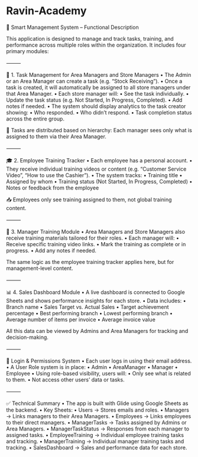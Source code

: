 # Ravin-Academy
🧠 Smart Management System – Functional Description

This application is designed to manage and track tasks, training, and performance across multiple roles within the organization. It includes four primary modules:

⸻

📌 1. Task Management for Area Managers and Store Managers
	•	The Admin or an Area Manager can create a task (e.g. “Stock Receiving”).
	•	Once a task is created, it will automatically be assigned to all store managers under that Area Manager.
	•	Each store manager will:
	•	See the task individually.
	•	Update the task status (e.g. Not Started, In Progress, Completed).
	•	Add notes if needed.
	•	The system should display analytics to the task creator showing:
	•	Who responded.
	•	Who didn’t respond.
	•	Task completion status across the entire group.

🔁 Tasks are distributed based on hierarchy: Each manager sees only what is assigned to them via their Area Manager.

⸻

🎓 2. Employee Training Tracker
	•	Each employee has a personal account.
	•	They receive individual training videos or content (e.g. “Customer Service Video”, “How to use the Cashier”).
	•	The system tracks:
	•	Training title
	•	Assigned by whom
	•	Training status (Not Started, In Progress, Completed)
	•	Notes or feedback from the employee

📥 Employees only see training assigned to them, not global training content.

⸻

🎯 3. Manager Training Module
	•	Area Managers and Store Managers also receive training materials tailored for their roles.
	•	Each manager will:
	•	Receive specific training video links.
	•	Mark the training as complete or in progress.
	•	Add any notes if needed.

The same logic as the employee training tracker applies here, but for management-level content.

⸻

📊 4. Sales Dashboard Module
	•	A live dashboard is connected to Google Sheets and shows performance insights for each store.
	•	Data includes:
	•	Branch name
	•	Sales Target vs. Actual Sales
	•	Target achievement percentage
	•	Best performing branch
	•	Lowest performing branch
	•	Average number of items per invoice
	•	Average invoice value

All this data can be viewed by Admins and Area Managers for tracking and decision-making.

⸻

🔐 Login & Permissions System
	•	Each user logs in using their email address.
	•	A User Role system is in place:
	•	Admin
	•	AreaManager
	•	Manager
	•	Employee
	•	Using role-based visibility, users will:
	•	Only see what is related to them.
	•	Not access other users’ data or tasks.

⸻

✅ Technical Summary
	•	The app is built with Glide using Google Sheets as the backend.
	•	Key Sheets:
	•	Users → Stores emails and roles.
	•	Managers → Links managers to their Area Managers.
	•	Employees → Links employees to their direct managers.
	•	ManagerTasks → Tasks assigned by Admins or Area Managers.
	•	ManagerTaskStatus → Responses from each manager to assigned tasks.
	•	EmployeeTraining → Individual employee training tasks and tracking.
	•	ManagerTraining → Individual manager training tasks and tracking.
	•	SalesDashboard → Sales and performance data for each store.
